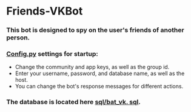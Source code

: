 Friends-VKBot
=====================
### This bot is designed to spy on the user's friends of another person.

### [Config.py](https://github.com/StounhandJ/Friends-VK-Bot/blob/master/v2/config.py) settings for startup:
* Change the community and app keys, as well as the group id.
* Enter your username, password, and database name, as well as the host.
* You can change the bot's response messages for different actions.

### The database is located here [sql/bat_vk. sql](https://github.com/StounhandJ/Friends-VK-Bot/blob/master/v2/sql/bat_vk.sql).
